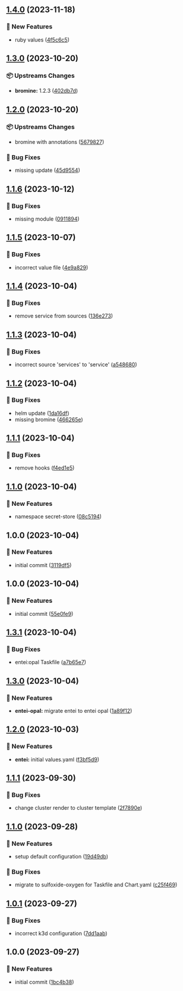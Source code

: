 ## [1.4.0](https://github.com/AtomiCloud/sulfoxide.tin/compare/v1.3.0...v1.4.0) (2023-11-18)


### 🚀 New Features

* ruby values ([4f5c6c5](https://github.com/AtomiCloud/sulfoxide.tin/commit/4f5c6c510b4b2346c23d5d4e91f78a9fa0ff4cb0))

## [1.3.0](https://github.com/AtomiCloud/sulfoxide.tin/compare/v1.2.0...v1.3.0) (2023-10-20)


### 📦 Upstreams Changes

* **bromine:** 1.2.3 ([402db7d](https://github.com/AtomiCloud/sulfoxide.tin/commit/402db7dc7166e12539d502f2084465728fa99f3b))

## [1.2.0](https://github.com/AtomiCloud/sulfoxide.tin/compare/v1.1.6...v1.2.0) (2023-10-20)


### 📦 Upstreams Changes

* bromine with annotations ([5679827](https://github.com/AtomiCloud/sulfoxide.tin/commit/5679827698dfb17336f6a4d5026b4dae812fc890))


### 🐛 Bug Fixes

* missing update ([45d9554](https://github.com/AtomiCloud/sulfoxide.tin/commit/45d955471153fd371f62445c7b18310292ddd6bb))

## [1.1.6](https://github.com/AtomiCloud/sulfoxide.tin/compare/v1.1.5...v1.1.6) (2023-10-12)


### 🐛 Bug Fixes

* missing module ([0911894](https://github.com/AtomiCloud/sulfoxide.tin/commit/091189484c443bf990937e98dfc3f9cb97110f9b))

## [1.1.5](https://github.com/AtomiCloud/sulfoxide.tin/compare/v1.1.4...v1.1.5) (2023-10-07)


### 🐛 Bug Fixes

* incorrect value file ([4e9a829](https://github.com/AtomiCloud/sulfoxide.tin/commit/4e9a8293f1992038bb909cc04eac1dc50545847c))

## [1.1.4](https://github.com/AtomiCloud/sulfoxide.tin/compare/v1.1.3...v1.1.4) (2023-10-04)


### 🐛 Bug Fixes

* remove service from sources ([136e273](https://github.com/AtomiCloud/sulfoxide.tin/commit/136e273d96346e874a2c79e79a718afe0b6fcf3f))

## [1.1.3](https://github.com/AtomiCloud/sulfoxide.tin/compare/v1.1.2...v1.1.3) (2023-10-04)


### 🐛 Bug Fixes

* incorrect source 'services' to 'service' ([a548680](https://github.com/AtomiCloud/sulfoxide.tin/commit/a5486801133f98ec414d23db18516f9c115cd8e6))

## [1.1.2](https://github.com/AtomiCloud/sulfoxide.tin/compare/v1.1.1...v1.1.2) (2023-10-04)


### 🐛 Bug Fixes

* helm update ([1da16df](https://github.com/AtomiCloud/sulfoxide.tin/commit/1da16df72b5991c990803d52932428ce29aabd4a))
* missing bromine ([466265e](https://github.com/AtomiCloud/sulfoxide.tin/commit/466265ec1fc38f8430585a66576b56a9ba35be89))

## [1.1.1](https://github.com/AtomiCloud/sulfoxide.tin/compare/v1.1.0...v1.1.1) (2023-10-04)


### 🐛 Bug Fixes

* remove hooks ([f4ed1e5](https://github.com/AtomiCloud/sulfoxide.tin/commit/f4ed1e5137f6d9582edc7d6d75586e87e86385e9))

## [1.1.0](https://github.com/AtomiCloud/sulfoxide.tin/compare/v1.0.0...v1.1.0) (2023-10-04)


### 🚀 New Features

* namespace secret-store ([08c5194](https://github.com/AtomiCloud/sulfoxide.tin/commit/08c5194a6e0d84d971eaa4d07facb5b2153e8f8e))

## 1.0.0 (2023-10-04)


### 🚀 New Features

* initial commit ([3119df5](https://github.com/AtomiCloud/sulfoxide.tin/commit/3119df55a3cad28602168007e42aa571ca6d09d8))

## 1.0.0 (2023-10-04)


### 🚀 New Features

* initial commit ([55e0fe9](https://github.com/AtomiCloud/sulfoxide.gold/commit/55e0fe98be49daa00d599972d53afb6975bcf555))

## [1.3.1](https://github.com/AtomiCloud/sulfoxide.oxygen/compare/v1.3.0...v1.3.1) (2023-10-04)


### 🐛 Bug Fixes

* entei:opal Taskfile ([a7b65e7](https://github.com/AtomiCloud/sulfoxide.oxygen/commit/a7b65e74f5431194768b84e1883e7394aac47b00))

## [1.3.0](https://github.com/AtomiCloud/sulfoxide.oxygen/compare/v1.2.0...v1.3.0) (2023-10-04)


### 🚀 New Features

* **entei-opal:** migrate entei to entei opal ([1a89f12](https://github.com/AtomiCloud/sulfoxide.oxygen/commit/1a89f1293c3a6457e9e40bd22d1eda798d46b8df))

## [1.2.0](https://github.com/AtomiCloud/sulfoxide.oxygen/compare/v1.1.1...v1.2.0) (2023-10-03)


### 🚀 New Features

* **entei:** initial values.yaml ([f3bf5d9](https://github.com/AtomiCloud/sulfoxide.oxygen/commit/f3bf5d9a2550888fe099470c77118cd7bbb990ee))

## [1.1.1](https://github.com/AtomiCloud/sulfoxide.oxygen/compare/v1.1.0...v1.1.1) (2023-09-30)


### 🐛 Bug Fixes

* change cluster render to cluster template ([2f7890e](https://github.com/AtomiCloud/sulfoxide.oxygen/commit/2f7890ee3e3310205651466d4b92f1e7a5c1c2a7))

## [1.1.0](https://github.com/AtomiCloud/sulfoxide.oxygen/compare/v1.0.1...v1.1.0) (2023-09-28)


### 🚀 New Features

* setup default configuration ([19d49db](https://github.com/AtomiCloud/sulfoxide.oxygen/commit/19d49db9adff5273f67b64ca793db3ec880f8a8a))


### 🐛 Bug Fixes

* migrate to sulfoxide-oxygen for Taskfile and Chart.yaml ([c25f469](https://github.com/AtomiCloud/sulfoxide.oxygen/commit/c25f4696f58f9a08196adcc54bc8f91bc6a15202))

## [1.0.1](https://github.com/AtomiCloud/sulfoxide.oxygen/compare/v1.0.0...v1.0.1) (2023-09-27)


### 🐛 Bug Fixes

* incorrect k3d configuration ([7dd1aab](https://github.com/AtomiCloud/sulfoxide.oxygen/commit/7dd1aabfe32e6afaf3011bb006f3e457f1bca9f4))

## 1.0.0 (2023-09-27)


### 🚀 New Features

* initial commit ([1bc4b38](https://github.com/AtomiCloud/sulfoxide.oxygen/commit/1bc4b387fce4ed2fa5ac812adc054a0c6b516037))
